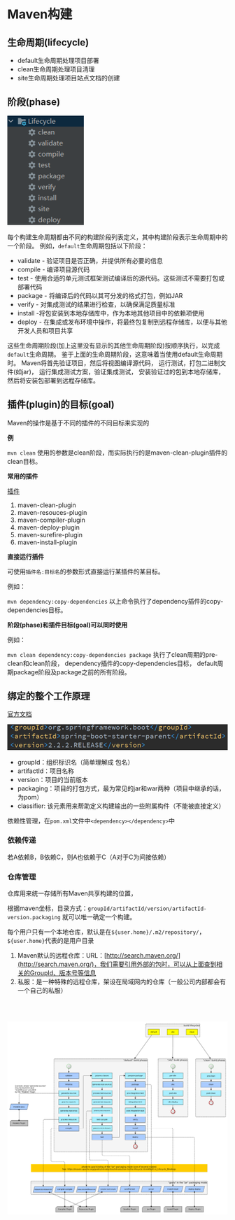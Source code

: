 # Maven构建


## 生命周期(lifecycle)

* default生命周期处理项目部署
* clean生命周期处理项目清理
* site生命周期处理项目站点文档的创建

## 阶段(phase)

![阶段](/img/Maven构建/2.png)

每个构建生命周期都由不同的构建阶段列表定义，其中构建阶段表示生命周期中的一个阶段。
例如，`default`生命周期包括以下阶段：

* validate - 验证项目是否正确，并提供所有必要的信息 
* compile - 编译项目源代码 
* test - 使用合适的单元测试框架测试编译后的源代码。这些测试不需要打包或部署代码 
* package - 将编译后的代码以其可分发的格式打包，例如JAR 
* verify - 对集成测试的结果进行检查，以确保满足质量标准 
* install -将包安装到本地存储库中，作为本地其他项目中的依赖项使用 
* deploy - 在集成或发布环境中操作，将最终包复制到远程存储库，以便与其他开发人员和项目共享

这些生命周期阶段(加上这里没有显示的其他生命周期阶段)按顺序执行，以完成`default`生命周期。
鉴于上面的生命周期阶段，这意味着当使用default生命周期时。
Maven将首先验证项目，然后将视图编译源代码，
运行测试，打包二进制文件(如jar)，
运行集成测试方案，验证集成测试，
安装验证过的包到本地存储库，然后将安装包部署到远程存储库。

## 插件(plugin)的目标(goal)

Maven的操作是基于不同的插件的不同目标来实现的

**例**

`mvn clean`
使用的参数是clean阶段，而实际执行的是maven-clean-plugin插件的clean目标。

**常用的插件**

[插件](http://maven.apache.org/plugins/index.html)

1. maven-clean-plugin
2. maven-resouces-plugin
3. maven-compiler-plugin
4. maven-deploy-plugin
5. maven-surefire-plugin
6. maven-install-plugin

**直接运行插件**

可使用`插件名:目标名`的参数形式直接运行某插件的某目标。

例如：

`mvn dependency:copy-dependencies`
以上命令执行了dependency插件的copy-dependencies目标。

**阶段(phase)和插件目标(goal)可以同时使用**

例如：

`mvn clean dependency:copy-dependencies package`
执行了clean周期的pre-clean和clean阶段，
dependency插件的copy-dependencies目标，
default周期package阶段及package之前的所有阶段。

## 绑定的整个工作原理

[官方文档](http://maven.apache.org/guides/introduction/introduction-to-the-lifecycle.html#Lifecycle_Reference)

![Maven坐标](/img/Maven构建/3.png)

* groupId：组织标识名（简单理解成 包名）
* artifactId：项目名称
* version：项目的当前版本
* packaging：项目的打包方式，最为常见的jar和war两种（项目中继承的话，为pom）
* classifier: 该元素用来帮助定义构建输出的一些附属构件（不能被直接定义）

依赖性管理，在`pom.xml`文件中`<dependency></dependency>`中

### 依赖传递

若A依赖B，B依赖C，则A也依赖于C（A对于C为间接依赖）

### 仓库管理

仓库用来统一存储所有Maven共享构建的位置，

根据maven坐标，目录方式：`groupId/artifactId/version/artifactId-version.packaging`
就可以唯一确定一个构建。

每个用户只有一个本地仓库，默认是在`${user.home}/.m2/repository/`，`${user.home}`代表的是用户目录

1. Maven默认的远程仓库：URL：[http://search.maven.org/](http://search.maven.org/)，我们需要引用外部的包时，可以从上面查到相关的GroupId、版本号等信息
2. 私服：是一种特殊的远程仓库，架设在局域网内的仓库（一般公司内部都会有一个自己的私服）

<br>
<br>

![Maven](/img/Maven构建/1.png)

